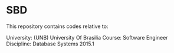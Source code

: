 # SBD
This repository contains codes relative to: 

University: (UNB) University Of Brasilia 
Course: Software Engineer 
Discipline: Database Systems
2015.1

